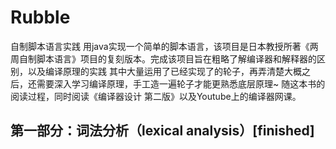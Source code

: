 # Rubble
自制脚本语言实践
用java实现一个简单的脚本语言，该项目是日本教授所著《两周自制脚本语言》项目的复刻版本。完成该项目旨在粗略了解编译器和解释器的区别，以及编译原理的实践
其中大量运用了已经实现了的轮子，再弄清楚大概之后，还需要深入学习编译原理，手工造一遍轮子才能更熟悉底层原理~
随这本书的阅读过程，同时阅读《编译器设计 第二版》以及Youtube上的编译器网课。
## 第一部分：词法分析（lexical analysis）[finished]

